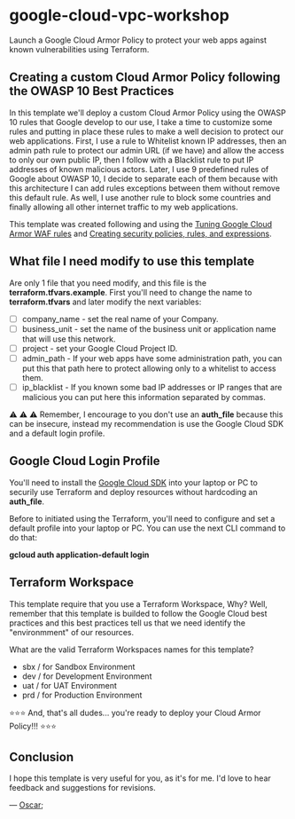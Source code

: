 # google-cloud-vpc-workshop
Launch a Google Cloud Armor Policy to protect your web apps against known vulnerabilities using Terraform.


## Creating a custom Cloud Armor Policy following the OWASP 10 Best Practices
In this template we'll deploy a custom Cloud Armor Policy using the OWASP 10 rules that Google develop to our use, I take a time to customize some rules and putting in place these rules to make  a well decision to protect our web applications. First, I use a rule to Whitelist known IP addresses, then an admin path rule to protect our admin URL (if we have) and allow the access to only our own public IP, then I follow with a Blacklist rule to put IP addresses of known malicious actors. Later, I use 9 predefined rules of Google about OWASP 10, I decide to separate each of them because with this architecture I can add rules exceptions between them without remove this default rule. As well, I use another rule to block some countries and finally allowing all other internet traffic to my web applications.

This template was created following and using the [Tuning Google Cloud Armor WAF rules](https://cloud.google.com/armor/docs/rule-tuning) and [Creating security policies, rules, and expressions](https://cloud.google.com/armor/docs/configure-security-policies#sample-expressions).


## What file I need modify to use this template
Are only 1 file that you need modify, and this file is the **terraform.tfvars.example**. First you'll need to change the name to **terraform.tfvars** and later modify the next variables:

- [ ] company_name - set the real name of your Company.
- [ ] business_unit - set the name of the business unit or application name that will use this network.
- [ ] project - set your Google Cloud Project ID.
- [ ] admin_path - If your web apps have some administration path, you can put this that path here to protect allowing only to a whitelist to access them.
- [ ] ip_blacklist - If you known some bad IP addresses or IP ranges that are malicious you can put here this information separated by commas.

:warning: :warning: :warning: Remember, I encourage to you don't use an **auth_file** because this can be insecure, instead my recommendation is use the Google Cloud SDK and a default login profile.


## Google Cloud Login Profile
You'll need to install the [Google Cloud SDK](https://cloud.google.com/sdk/docs/install) into your laptop or PC to securily use Terraform and deploy resources without hardcoding an **auth_file**.

Before to initiated using the Terraform, you'll need to configure and set a default profile into your laptop or PC. You can use the next CLI command to do that:

**gcloud auth application-default login**


## Terraform Workspace
This template require that you use a Terraform Workspace, Why? Well, remember that this template is builded to follow the Google Cloud best practices and this best practices tell us that we need identify the "environmment" of our resources.

What are the valid Terraform Workspaces names for this template?

- sbx / for Sandbox Environment
- dev / for Development Environment
- uat / for UAT Environment
- prd / for Production Environment

⭐⭐⭐ And, that's all dudes... you're ready to deploy your Cloud Armor Policy!!! ⭐⭐⭐


## Conclusion
I hope this template is very useful for you, as it's for me. I'd love to hear feedback and suggestions for revisions.

— [Oscar](https://www.linkedin.com/in/oscarmarroquin4/);
